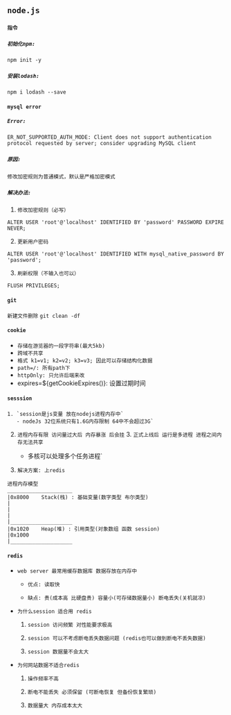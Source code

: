 ## `node.js`

#### `指令`
##### `初始化npm:`
``` 
npm init -y
```

##### `安装lodash:`
```
npm i lodash --save
```


#### `mysql error`
##### `Error:`
```
ER_NOT_SUPPORTED_AUTH_MODE: Client does not support authentication protocol requested by server; consider upgrading MySQL client
```

##### `原因:`
```
修改加密规则为普通模式，默认是严格加密模式
```

##### `解决办法:`

1. `修改加密规则（必写）`
```
ALTER USER 'root'@'localhost' IDENTIFIED BY 'password' PASSWORD EXPIRE NEVER;
```

2. `更新用户密码`
```
ALTER USER 'root'@'localhost' IDENTIFIED WITH mysql_native_password BY 'password';
```

3. `刷新权限（不输入也可以）`
```
FLUSH PRIVILEGES;
```

#### `git`
`新建文件删除`
`git clean -df`


#### `cookie`
 - `存储在游览器的一段字符串(最大5kb)`
 - `跨域不共享`
 - `格式 k1=v1; k2=v2; k3=v3; 因此可以存储结构化数据`
 - `path=/: 所有path下`
 - `httpOnly: 只允许后端来改`
 - expires=${getCookieExpires()}: 设置过期时间


 #### `sesssion`
    1. `session是js变量 放在nodejs进程内存中`
       - nodeJs 32位系统只有1.6G内存限制 64中不会超过3G`

  2. `进程内存有限 访问量过大后 内存暴涨 后会挂`
    3. `正式上线后 运行是多进程 进程之间内存无法共享`
       - 多核可以处理多个任务进程`

  4. `解决方案: 上redis`

  ```
  进程内存模型
  _____________________
  |0x8000    Stack(栈) : 基础变量(数字类型 布尔类型)
  |
  |
  |
  |____________________
  |0x1020    Heap(堆) : 引用类型(对象数组 函数 session)
  |0x1000
  |____________________
  ```


  #### `redis`
  - `web server 最常用缓存数据库 数据存放在内存中`

    - `优点: 读取快`

    - `缺点: 贵(成本高 比硬盘贵) 容量小(可存储数据量小) 断电丢失(关机就凉)`
  - `为什么session 适合用 redis`

    1. `session 访问频繁 对性能要求极高`

    2. `session 可以不考虑断电丢失数据问题 (redis也可以做到断电不丢失数据)`

    3. `session 数据量不会太大`
  - `为何网站数据不适合redis`

    1. `操作频率不高`

    2. `断电不能丢失 必须保留 (可断电恢复 但备份恢复繁琐)`

    3. `数据量大 内存成本太大`